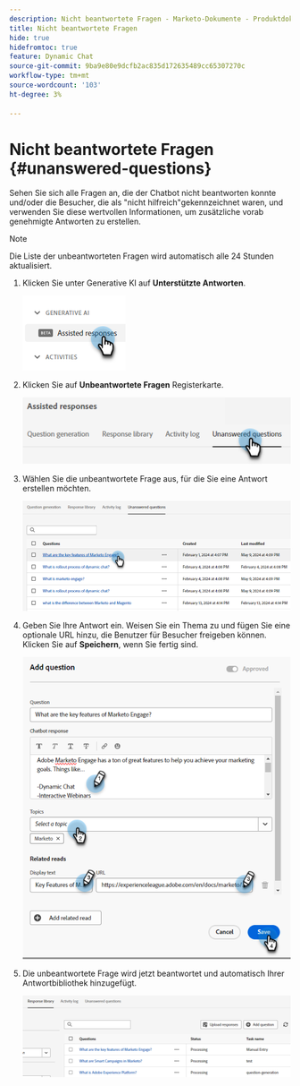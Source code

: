 ```yaml
---
description: Nicht beantwortete Fragen - Marketo-Dokumente - Produktdokumentation
title: Nicht beantwortete Fragen
hide: true
hidefromtoc: true
feature: Dynamic Chat
source-git-commit: 9ba9e80e9dcfb2ac835d172635489cc65307270c
workflow-type: tm+mt
source-wordcount: '103'
ht-degree: 3%

---
```


# Nicht beantwortete Fragen {#unanswered-questions}

Sehen Sie sich alle Fragen an, die der Chatbot nicht beantworten konnte und/oder die Besucher, die als &quot;nicht hilfreich&quot;gekennzeichnet waren, und verwenden Sie diese wertvollen Informationen, um zusätzliche vorab genehmigte Antworten zu erstellen.

>[!NOTE]
>
>Die Liste der unbeantworteten Fragen wird automatisch alle 24 Stunden aktualisiert.

1. Klicken Sie unter Generative KI auf **Unterstützte Antworten**.

   ![](assets/unanswered-questions-1.png)

1. Klicken Sie auf **Unbeantwortete Fragen** Registerkarte.

   ![](assets/unanswered-questions-2.png)

1. Wählen Sie die unbeantwortete Frage aus, für die Sie eine Antwort erstellen möchten.

   ![](assets/unanswered-questions-3.png)

1. Geben Sie Ihre Antwort ein. Weisen Sie ein Thema zu und fügen Sie eine optionale URL hinzu, die Benutzer für Besucher freigeben können. Klicken Sie auf **Speichern**, wenn Sie fertig sind.

   ![](assets/unanswered-questions-4.png)

1. Die unbeantwortete Frage wird jetzt beantwortet und automatisch Ihrer Antwortbibliothek hinzugefügt.

   ![](assets/unanswered-questions-5.png)
